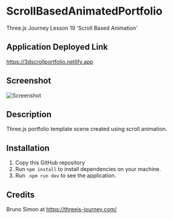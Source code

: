 # ScrollBasedAnimatedPortfolio
Three.js Journey Lesson 19 'Scroll Based Animation'

## Application Deployed Link
https://3dscrollportfolio.netlify.app

## Screenshot

![Screenshot](./static/screencapture/GIF%20Recording%202024-04-19%20at%2011.42.25%20PM.gif)

## Description

Three.js portfolio template scene created using scroll animation.

## Installation

1. Copy this GitHub repository
2. Run ``` npm install ``` to install dependencies on your machine.
3. Run ``` npm run dev``` to see the application.

## Credits

Bruno Simon at https://threejs-journey.com/